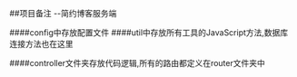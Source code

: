 ##项目备注 --简约博客服务端

####config中存放配置文件
####util中存放所有工具的JavaScript方法,数据库连接方法也在这里

####controller文件夹存放代码逻辑,所有的路由都定义在router文件夹中
